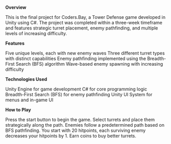 **Overview**

This is the final project for Coders.Bay, a Tower Defense game developed in Unity using C#. 
The project was completed within a three-week timeframe and features strategic turret placement, enemy pathfinding, and multiple levels of increasing difficulty.

**Features**

Five unique levels, each with new enemy waves
Three different turret types with distinct capabilities
Enemy pathfinding implemented using the Breadth-First Search (BFS) algorithm
Wave-based enemy spawning with increasing difficulty


**Technologies Used**

Unity Engine for game development
C# for core programming logic
Breadth-First Search (BFS) for enemy pathfinding
Unity UI System for menus and in-game UI

**How to Play**

Press the start button to begin the game.
Select turrets and place them strategically along the path.
Enemies follow a predetermined path based on BFS pathfinding.
You start with 20 hitpoints, each surviving enemy decreases your hitpoints by 1.
Earn coins to buy better turrets.
